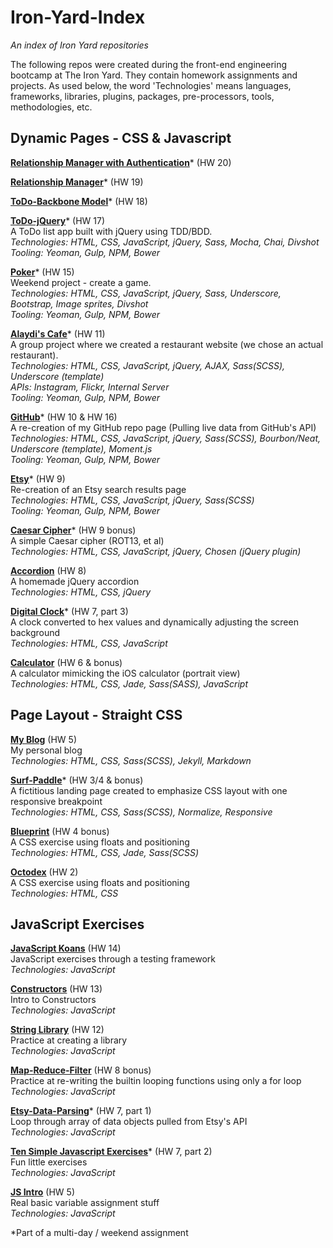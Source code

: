 # Iron-Yard-Index
*An index of Iron Yard repositories*

The following repos were created during the front-end engineering bootcamp at The Iron Yard.  They contain homework assignments and projects.  As used below, the word 'Technologies' means languages, frameworks, libraries, plugins, packages, pre-processors, tools, methodologies, etc.

## Dynamic Pages - CSS & Javascript

**[Relationship Manager with Authentication](https://github.com/bholben/Relationship-Manager-with-Auth)*** (HW 20)  

**[Relationship Manager](https://github.com/bholben/Relationship-Manager)*** (HW 19)  

**[ToDo-Backbone Model](https://github.com/bholben/ToDo-Backbone)*** (HW 18)  

**[ToDo-jQuery](https://github.com/bholben/ToDo-jQuery)*** (HW 17)  
A ToDo list app built with jQuery using TDD/BDD.  
*Technologies: HTML, CSS, JavaScript, jQuery, Sass, Mocha, Chai, Divshot*  
*Tooling: Yeoman, Gulp, NPM, Bower*  

**[Poker](https://github.com/bholben/Poker)*** (HW 15)  
Weekend project - create a game.  
*Technologies: HTML, CSS, JavaScript, jQuery, Sass, Underscore, Bootstrap, Image sprites, Divshot*  
*Tooling: Yeoman, Gulp, NPM, Bower*  

**[Alaydi's Cafe](https://github.com/bholben/Alaydis-Cafe)*** (HW 11)  
A group project where we created a restaurant website (we chose an actual restaurant).  
*Technologies: HTML, CSS, JavaScript, jQuery, AJAX, Sass(SCSS), Underscore (template)*  
*APIs: Instagram, Flickr, Internal Server*  
*Tooling: Yeoman, Gulp, NPM, Bower*  

**[GitHub](https://github.com/bholben/GitHub)*** (HW 10 & HW 16)  
A re-creation of my GitHub repo page (Pulling live data from GitHub's API)  
*Technologies: HTML, CSS, JavaScript, jQuery, Sass(SCSS), Bourbon/Neat, Underscore (template), Moment.js*  
*Tooling: Yeoman, Gulp, NPM, Bower*  

**[Etsy](https://github.com/bholben/Etsy)*** (HW 9)  
Re-creation of an Etsy search results page  
*Technologies: HTML, CSS, JavaScript, jQuery, Sass(SCSS)*  
*Tooling: Yeoman, Gulp, NPM, Bower*  

**[Caesar Cipher](https://github.com/bholben/Caesar-Cipher)*** (HW 9 bonus)  
A simple Caesar cipher (ROT13, et al)  
*Technologies: HTML, CSS, JavaScript, jQuery, Chosen (jQuery plugin)*  

**[Accordion](https://github.com/bholben/Accordion)** (HW 8)  
A homemade jQuery accordion  
*Technologies: HTML, CSS, jQuery*  

**[Digital Clock](https://github.com/bholben/Digital-Clock)*** (HW 7, part 3)  
A clock converted to hex values and dynamically adjusting the screen background  
*Technologies: HTML, CSS, JavaScript*  

**[Calculator](https://github.com/bholben/Calculator)** (HW 6 & bonus)  
A calculator mimicking the iOS calculator (portrait view)  
*Technologies: HTML, CSS, Jade, Sass(SASS), JavaScript*  

## Page Layout - Straight CSS
**[My Blog]()** (HW 5)  
My personal blog  
*Technologies: HTML, CSS, Sass(SCSS), Jekyll, Markdown*  

**[Surf-Paddle](https://github.com/bholben/Surf-Paddle)*** (HW 3/4 & bonus)  
A fictitious landing page created to emphasize CSS layout with one responsive breakpoint  
*Technologies: HTML, CSS, Sass(SCSS), Normalize, Responsive*  

**[Blueprint](https://github.com/bholben/Blueprint)** (HW 4 bonus)  
A CSS exercise using floats and positioning  
*Technologies: HTML, CSS, Jade, Sass(SCSS)*  

**[Octodex](https://github.com/bholben/Octodex)** (HW 2)  
A CSS exercise using floats and positioning  
*Technologies: HTML, CSS*  

## JavaScript Exercises

**[JavaScript Koans](https://github.com/bholben/javascript-koans)** (HW 14)  
JavaScript exercises through a testing framework  
*Technologies: JavaScript*  

**[Constructors](https://github.com/bholben/Constructors)** (HW 13)  
Intro to Constructors  
*Technologies: JavaScript*  

**[String Library](https://github.com/bholben/String-Library)** (HW 12)  
Practice at creating a library  
*Technologies: JavaScript*  

**[Map-Reduce-Filter](https://github.com/bholben/Map-Reduce-Filter)** (HW 8 bonus)  
Practice at re-writing the builtin looping functions using only a for loop  
*Technologies: JavaScript*  

**[Etsy-Data-Parsing](https://github.com/bholben/Etsy-Data-Parsing)*** (HW 7, part 1)  
Loop through array of data objects pulled from Etsy's API  
*Technologies: JavaScript*  

**[Ten Simple Javascript Exercises](https://github.com/bholben/Ten-Simple-Javascript-Exercises)*** (HW 7, part 2)  
Fun little exercises  
*Technologies: JavaScript*  

**[JS Intro](https://github.com/bholben/JS-Intro)** (HW 5)  
Real basic variable assignment stuff  
*Technologies: JavaScript*  

*Part of a multi-day / weekend assignment  
